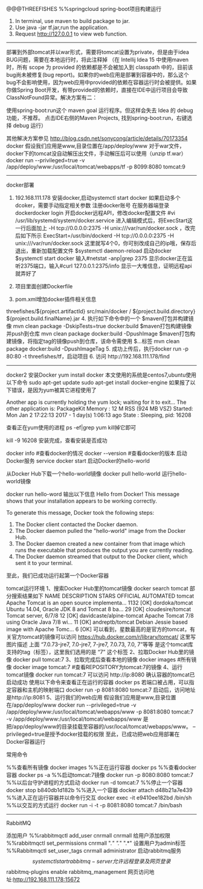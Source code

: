 @@@THREEFISHES
%%springcloud
spring-boot项目构建运行
1. In terminal, use maven to build package to jar.
2. Use java -jar tf.jar,run the application.
3. Request http://127.0.0.1 to view web function.
------------------------------------------------------------------------------------------------------
部署到外部tomcat并以war形式，需要将tomcat设置为private，但是由于idea BUG问题，需要在本地运行时，将此注释掉
（在 Intellij Idea 15 中使用maven时，所有 scope 为 provided 的依赖都是不会被加入到 classpath 中的，目前该bug尚未被修复(bug report)。如果你的web应用是部署到容器中的，那么这个bug不会影响使用，因为web应用中provided的依赖在容器运行时会被提供。如果你做Spring Boot开发，有带provided的依赖时，直接在IDE中运行项目会导致ClassNotFound异常。解决方案有二：

使用spring-boot:run这个 maven goal 运行程序。但这样会失去 Idea 的 debug功能，不推荐。
点击IDE右侧的Maven Projects, 找到spring-boot:run，右键选择 debug 运行）

<!--scope>provided</scope-->
其他解决方案参见
http://blog.csdn.net/sonycong/article/details/70173354
docker
假设我们应用是www,目录位置在/app/deploy/www
对于war文件，docker下的tomcat没自动解压出文件，手动解压后可以使用（unzip tf.war）
docker run --privileged=true -v /app/deploy/www:/usr/local/tomcat/webapps/tf  -p 8099:8080 tomcat:9

-------------------------------------------------------------------------------
docker部署
1. 192.168.111.178 安装docker,启动systemctl start docker
如果启动多个dcoker，需要手动指定相关参数
注册docker账号
在服务器端登录dockerdocker login
开启docker远程API，修改docker配置文件
#vi /usr/lib/systemd/system/docker.service
进入编辑模式后，将ExecStart这一行后面加上 -H tcp://0.0.0.0:2375 -H unix:///var/run/docker.sock ，改完后如下所示
        ExecStart=/usr/bin/dockerd -H tcp://0.0.0.0:2375 -H unix:///var/run/docker.sock
这里就写4个0，你可别改成自己的ip哦，保存后退出，重新加载配置文件
$systemctl daemon-reload
启动docker
$systemctl start docker
输入#netstat -anp|grep 2375 显示docker正在监听2375端口，输入#curl 127.0.0.1:2375/info  显示一大堆信息，证明远程api就弄好了

2. 项目里面创建Dockerfile
3. pom.xml增加docker插件相关信息
<configuration>
    <imageName>threefishes/${project.artifactId}</imageName>
    <dockerDirectory>src/main/docker</dockerDirectory>
    <resources>
        <resource>
            <targetPath>/</targetPath>
            <directory>${project.build.directory}</directory>
            <include>${project.build.finalName}.jar</include>
        </resource>
    </resources>
</configuration>
4. 执行如下命令中的一个
$maven打包并构建镜像
mvn clean package -DskipTests=true docker:build
$maven打包构建镜像并push到仓库
mvn clean package docker:build -DpushImage
$maven打包构建镜像，将指定tag的镜像push到仓库，该命令需使用
$<imageTags><imageTag>...</imageTag></imageTags>标签
mvn clean package docker:build -DpushImageTag
5. 成功上传后，执行docker run -p 80:80 -t threefishes/tf，启动项目
6. 访问 http://192.168.111.178/find

---------------------------------------------------------------------------------------------------------------
docker2
安装Docker
yum install docker
本文使用的系统是centos7,ubuntu使用以下命令
sudo apt-get update
sudo apt-get install docker-engine
如果报了以下错误，是因为yum被其它进程使用了

Another app is currently holding the yum lock; waiting for it to exit...
  The other application is: PackageKit
    Memory :  12 M RSS (924 MB VSZ)
    Started: Mon Jan  2 17:22:13 2017 - 1 day(s) 1:06:13 ago
    State  : Sleeping, pid: 16208

查看正在yum使用的进程
ps -ef|grep yum
kill掉它即可

kill -9 16208
安装完成，查看安装是否成功

docker info        #查看docker的情况
docker --version   #查看docker的版本
启动Docker服务
service docker start
启动Docker的hello-world

从Docker Hub下载一个hello-world镜像
docker pull hello-world
运行hello-world镜像

docker run hello-word
输出以下信息
Hello from Docker!
This message shows that your installation appears to be working correctly.

To generate this message, Docker took the following steps:
 1. The Docker client contacted the Docker daemon.
 2. The Docker daemon pulled the "hello-world" image from the Docker Hub.
 3. The Docker daemon created a new container from that image which runs the
    executable that produces the output you are currently reading.
 4. The Docker daemon streamed that output to the Docker client, which sent it
    to your terminal.

至此，我们已成功运行起第一个Docker容器

tomcat运行环境
1、搜索Docker Hub里的tomcat镜像
docker search tomcat
部分搜索结果如下
NAME                        DESCRIPTION                                     STARS     OFFICIAL   AUTOMATED
tomcat                      Apache Tomcat is an open source implementa...   1132      [OK]
dordoka/tomcat              Ubuntu 14.04, Oracle JDK 8 and Tomcat 8 ba...   29                   [OK]
cloudesire/tomcat           Tomcat server, 6/7/8                            12                   [OK]
davidcaste/alpine-tomcat    Apache Tomcat 7/8 using Oracle Java 7/8 wi...   11                   [OK]
andreptb/tomcat             Debian Jessie based image with Apache Tomc...   6                    [OK]
可以看到，星数最高的是官方的tomcat，有关官方tomcat的镜像可以访问
https://hub.docker.com/r/library/tomcat/
这里写图片描述
上面 “7.0.73-jre7, 7.0-jre7, 7-jre7, 7.0.73, 7.0, 7”等等 是这个tomcat库支持的tag（标签），这里我们选用的是 “7” 这个标签
2、拉取Docker Hub里的镜像
docker pull tomcat:7
3、拉取完成后查看本地的镜像
docker images #所有镜像
docker image tomcat:7  #查看REPOSITORY为tomcat:7的镜像
4、运行tomcat镜像
docker run tomcat:7
可以访问 http://ip:8080 确认容器的tomcat已启动成功
使用以下命令来查看正在运行的容器
docker ps
若端口被占用，可以指定容器和主机的映射端口
docker run -p 8081:8080 tomcat:7
启动后，访问地址是http://ip:8081
5、运行我们的web应用
假设我们应用是www,目录位置在/app/deploy/www
docker run --privileged=true -v /app/deploy/www:/usr/local/tomcat/webapps/www  -p 8081:8080 tomcat:7
-v /app/deploy/www:/usr/local/tomcat/webapps/www 是把/app/deploy/www的目录挂载至容器的/usr/local/tomcat/webapps/www。
–privileged=true是授予docker挂载的权限
至此，已成功把web应用部署在Docker容器运行

常用命令

%%查看所有镜像
docker images
%%正在运行容器
docker ps
%%查看docker容器
docker ps -a
%%启动tomcat:7镜像
docker run -p 8080:8080 tomcat:7
%%以后台守护进程的方式启动
docker run -d tomcat:7
%%停止一个容器
docker stop b840db1d182b
%%进入一个容器
docker attach d48b21a7e439
%%进入正在运行容器并以命令行交互
docker exec -it e9410ee182bd /bin/sh
%%以交互的方式运行
docker run -i -t -p 8081:8080 tomcat:7 /bin/bash

-----------------------------------------------------------
RabbitMQ

添加用户
%%rabbitmqctl add_user cnrmall cnrmall
给用户添加权限
%%rabbitmqctl set_permissions cnrmall ".*" ".*" ".*"
设置用户为admin标签
%%Rabbitmqctl set_user_tags cnrmall administrator
启动rabbitmq服务
$$systemctl start rabbitmq-server
允许远程登录及网页登录
$$rabbitmq-plugins enable rabbitmq_management
网页访问地址:http://192.168.111.178:15672
